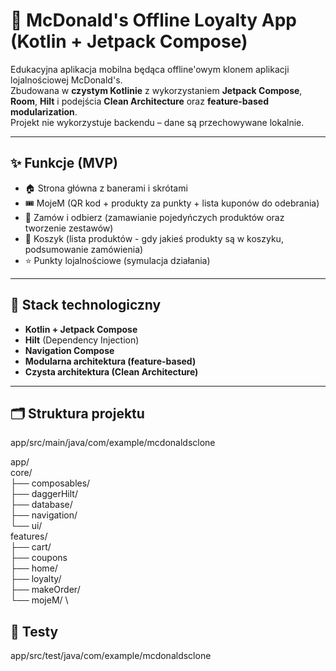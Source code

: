 # 🍟 McDonald's Offline Loyalty App (Kotlin + Jetpack Compose)

Edukacyjna aplikacja mobilna będąca offline'owym klonem aplikacji lojalnościowej McDonald's.  
Zbudowana w **czystym Kotlinie** z wykorzystaniem **Jetpack Compose**, **Room**, **Hilt** i podejścia **Clean Architecture** oraz **feature-based modularization**.  
Projekt nie wykorzystuje backendu – dane są przechowywane lokalnie.

---

## ✨ Funkcje (MVP)

- 🏠 Strona główna z banerami i skrótami
- 🎟️ MojeM (QR kod + produkty za punkty + lista kuponów do odebrania)
- 🍔 Zamów i odbierz (zamawianie pojedyńczych produktów oraz tworzenie zestawów)
- 🛒 Koszyk (lista produktów - gdy jakieś produkty są w koszyku, podsumowanie zamówienia)
- ⭐ Punkty lojalnościowe (symulacja działania)

---

## 🧰 Stack technologiczny

- **Kotlin + Jetpack Compose**
- **Hilt** (Dependency Injection)
- **Navigation Compose**
- **Modularna architektura (feature-based)**
- **Czysta architektura (Clean Architecture)**

---

## 🗂️ Struktura projektu
app/src/main/java/com/example/mcdonaldsclone

app/ \
core/ \
├── composables/ \
├── daggerHilt/ \
├── database/ \
├── navigation/ \
└── ui/ \
features/ \
├── cart/ \
├── coupons \
├── home/ \
├── loyalty/ \
├── makeOrder/ \
└── mojeM/ \

## 🧪 Testy

app/src/test/java/com/example/mcdonaldsclone
